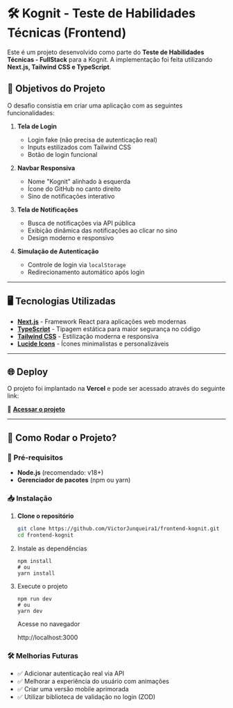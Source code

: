 # 🛠️ Kognit - Teste de Habilidades Técnicas (Frontend)

Este é um projeto desenvolvido como parte do **Teste de Habilidades Técnicas - FullStack** para a Kognit. A implementação foi feita utilizando **Next.js, Tailwind CSS e TypeScript**.

## 🚀 Objetivos do Projeto

O desafio consistia em criar uma aplicação com as seguintes funcionalidades:

1. **Tela de Login**  
   - Login fake (não precisa de autenticação real)  
   - Inputs estilizados com Tailwind CSS  
   - Botão de login funcional  

2. **Navbar Responsiva**  
   - Nome "Kognit" alinhado à esquerda  
   - Ícone do GitHub no canto direito  
   - Sino de notificações interativo  

3. **Tela de Notificações**  
   - Busca de notificações via API pública  
   - Exibição dinâmica das notificações ao clicar no sino  
   - Design moderno e responsivo  

4. **Simulação de Autenticação**  
   - Controle de login via `localStorage`  
   - Redirecionamento automático após login  
---

## 🖥️ Tecnologias Utilizadas

- **[Next.js](https://nextjs.org/)** - Framework React para aplicações web modernas  
- **[TypeScript](https://www.typescriptlang.org/)** - Tipagem estática para maior segurança no código  
- **[Tailwind CSS](https://tailwindcss.com/)** - Estilização moderna e responsiva  
- **[Lucide Icons](https://lucide.dev/)** - Ícones minimalistas e personalizáveis  

---

## 🌐 Deploy

O projeto foi implantado na **Vercel** e pode ser acessado através do seguinte link:  

🔗 **[Acessar o projeto](https://frontend-kognit.vercel.app/)**

---

## 📂 Como Rodar o Projeto?

### 🔧 Pré-requisitos

- **Node.js** (recomendado: v18+)  
- **Gerenciador de pacotes** (npm ou yarn)

### 📥 Instalação

1. **Clone o repositório**  
   ```sh
   git clone https://github.com/VictorJunqueira1/frontend-kognit.git
   cd frontend-kognit
2. Instale as dependências

   ```
   npm install
   # ou
   yarn install
   ```
3. Execute o projeto

   ```
   npm run dev
   # ou
   yarn dev
   ```
   Acesse no navegador

   http://localhost:3000


### 🛠️ Melhorias Futuras
- ✅ Adicionar autenticação real via API
- ✅ Melhorar a experiência do usuário com animações
- ✅ Criar uma versão mobile aprimorada
- ✅ Utilizar biblioteca de validação no login (ZOD)
